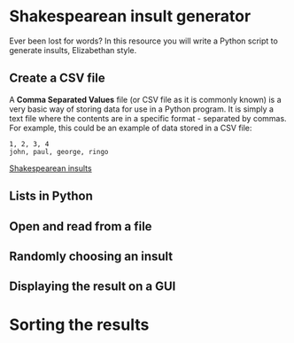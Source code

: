 # Shakespearean insult generator

Ever been lost for words? In this resource you will write a Python script to generate insults, Elizabethan style.

## Create a CSV file

A **Comma Separated Values** file (or CSV file as it is commonly known) is a very basic way of storing data for use in a Python program. It is simply a text file where the contents are in a specific format - separated by commas. For example, this could be an example of data stored in a CSV file:

```CSV
1, 2, 3, 4
john, paul, george, ringo
```





[Shakespearean insults](https://www.theatrefolk.com/free-resources)

## Lists in Python

## Open and read from a file

## Randomly choosing an insult

## Displaying the result on a GUI

# Sorting the results

